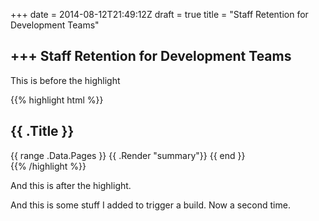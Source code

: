 +++
date = 2014-08-12T21:49:12Z
draft = true
title = "Staff Retention for Development Teams"

+++
Staff Retention for Development Teams
--------------------------------------

This is before the highlight

{{% highlight html %}}
<section id="main">
  <div>
   <h1 id="title">{{ .Title }}</h1>
    {{ range .Data.Pages }}
        {{ .Render "summary"}}
    {{ end }}
  </div>
</section>
{{% /highlight %}}

And this is after the highlight.

And this is some stuff I added to trigger a build. Now a second time.

